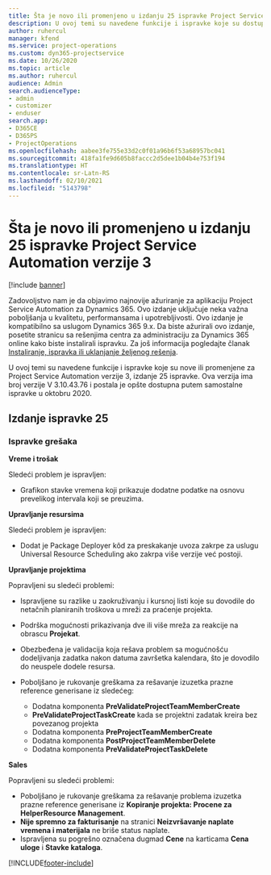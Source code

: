 ```yaml
---
title: Šta je novo ili promenjeno u izdanju 25 ispravke Project Service Automation verzije 3
description: U ovoj temi su navedene funkcije i ispravke koje su dostupne u izdanju 25 ispravke za Project Service Automation verzije 3.
author: ruhercul
manager: kfend
ms.service: project-operations
ms.custom: dyn365-projectservice
ms.date: 10/26/2020
ms.topic: article
ms.author: ruhercul
audience: Admin
search.audienceType:
- admin
- customizer
- enduser
search.app:
- D365CE
- D365PS
- ProjectOperations
ms.openlocfilehash: aabee3fe755e33d2c0f01a96b6f53a68957bc041
ms.sourcegitcommit: 418fa1fe9d605b8faccc2d5dee1b04b4e753f194
ms.translationtype: HT
ms.contentlocale: sr-Latn-RS
ms.lasthandoff: 02/10/2021
ms.locfileid: "5143798"
---
```

# <a name="whats-new-or-changed-in-project-service-automation-update-release-25-v3"></a>Šta je novo ili promenjeno u izdanju 25 ispravke Project Service Automation verzije 3

[!include [banner](../includes/psa-now-project-operations.md)]

Zadovoljstvo nam je da objavimo najnovije ažuriranje za aplikaciju Project Service Automation za Dynamics 365. Ovo izdanje uključuje neka važna poboljšanja u kvalitetu, performansama i upotrebljivosti. Ovo izdanje je kompatibilno sa uslugom Dynamics 365 9.x. Da biste ažurirali ovo izdanje, posetite stranicu sa rešenjima centra za administraciju za Dynamics 365 online kako biste instalirali ispravku. Za još informacija pogledajte članak [Instaliranje, ispravka ili uklanjanje željenog rešenja](https://docs.microsoft.com/power-platform/admin/install-remove-preferred-solution).

U ovoj temi su navedene funkcije i ispravke koje su nove ili promenjene za Project Service Automation verzije 3, izdanje 25 ispravke. Ova verzija ima broj verzije V 3.10.43.76 i postala je opšte dostupna putem samostalne ispravke u oktobru 2020.

## <a name="update-release-25"></a>Izdanje ispravke 25

### <a name="bug-fixes"></a>Ispravke grešaka

**Vreme i trošak**

Sledeći problem je ispravljen:

- Grafikon stavke vremena koji prikazuje dodatne podatke na osnovu prevelikog intervala koji se preuzima.

**Upravljanje resursima**

Sledeći problem je ispravljen:

- Dodat je Package Deployer kôd za preskakanje uvoza zakrpe za uslugu Universal Resource Scheduling ako zakrpa više verzije već postoji.

**Upravljanje projektima**

Popravljeni su sledeći problemi:

- Ispravljene su razlike u zaokruživanju i kursnoj listi koje su dovodile do netačnih planiranih troškova u mreži za praćenje projekta.
- Podrška mogućnosti prikazivanja dve ili više mreža za reakcije na obrascu **Projekat**.
- Obezbeđena je validacija koja rešava problem sa mogućnošću dodeljivanja zadatka nakon datuma završetka kalendara, što je dovodilo do neuspele dodele resursa.
- Poboljšano je rukovanje greškama za rešavanje izuzetka prazne reference generisane iz sledećeg:

    - Dodatna komponenta **PreValidateProjectTeamMemberCreate**
    - **PreValidateProjectTaskCreate** kada se projektni zadatak kreira bez povezanog projekta
    - Dodatna komponenta **PreProjectTeamMemberCreate**
    - Dodatna komponenta **PostProjectTeamMemberDelete**
    - Dodatna komponenta **PreValidateProjectTaskDelete**

**Sales**

Popravljeni su sledeći problemi:

- Poboljšano je rukovanje greškama za rešavanje problema izuzetka prazne reference generisane iz **Kopiranje projekta: Procene za HelperResource Management**.
- **Nije spremno za fakturisanje** na stranici **Neizvršavanje naplate vremena i materijala** ne briše status naplate.
- Ispravljena su pogrešno označena dugmad **Cene** na karticama **Cena uloge** i **Stavke kataloga**.


[!INCLUDE[footer-include](../includes/footer-banner.md)]